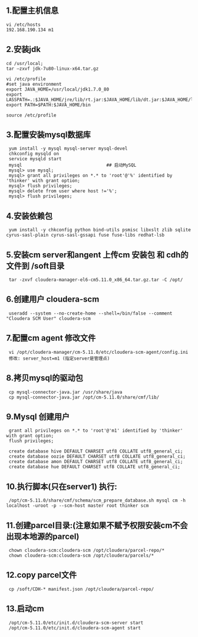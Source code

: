 ## 1.配置主机信息
    vi /etc/hosts
    192.168.190.134 m1
## 2.安装jdk
    cd /usr/local;
    tar –zxvf jdk-7u80-linux-x64.tar.gz
    
    vi /etc/profile
    #set java environment
    export JAVA_HOME=/usr/local/jdk1.7.0_80
    export LASSPATH=.:$JAVA_HOME/jre/lib/rt.jar:$JAVA_HOME/lib/dt.jar:$JAVA_HOME/lib/tools.jar
    export PATH=$PATH:$JAVA_HOME/bin
     
    source /etc/profile
## 3.配置安装mysql数据库
     yum install -y mysql mysql-server mysql-devel
     chkconfig mysqld on
     service mysqld start
     mysql                                ## 启动MySQL
     mysql> use mysql;
     mysql> grant all privileges on *.* to 'root'@'%' identified by 'thinker' with grant option;
     mysql> flush privileges;
     mysql> delete from user where host !='%';
     mysql> flush privileges;
## 4.安装依赖包
     yum install -y chkconfig python bind-utils psmisc libxslt zlib sqlite cyrus-sasl-plain cyrus-sasl-gssapi fuse fuse-libs redhat-lsb
## 5.安装cm server和angent 上传cm 安装包 和 cdh的文件到 /soft目录
     tar -zxvf cloudera-manager-el6-cm5.11.0_x86_64.tar.gz.tar -C /opt/
## 6.创建用户 cloudera-scm
     useradd --system --no-create-home --shell=/bin/false --comment "Cloudera SCM User" cloudera-scm
## 7.配置cm agent 修改文件 
     vi /opt/cloudera-manager/cm-5.11.0/etc/cloudera-scm-agent/config.ini
     修改: server_host=m1 (指定server是管理点)
## 8.拷贝mysql的驱动包
     cp mysql-connector-java.jar /usr/share/java
     cp mysql-connector-java.jar /opt/cm-5.11.0/share/cmf/lib/
## 9.Mysql 创建用户
     grant all privileges on *.* to 'root'@'m1' identified by 'thinker' with grant option;
     flush privileges;
     
     create database hive DEFAULT CHARSET utf8 COLLATE utf8_general_ci;
     create database oozie DEFAULT CHARSET utf8 COLLATE utf8_general_ci;
     create database amon DEFAULT CHARSET utf8 COLLATE utf8_general_ci;
     create database hue DEFAULT CHARSET utf8 COLLATE utf8_general_ci;
## 10.执行脚本(只在server1) 执行:
     /opt/cm-5.11.0/share/cmf/schema/scm_prepare_database.sh mysql cm -h localhost -uroot -p --scm-host master root thinker scm
## 11.创建parcel目录:(注意如果不赋予权限安装cm不会出现本地源的parcel)
     chown cloudera-scm:cloudera-scm /opt/cloudera/parcel-repo/*
     chown cloudera-scm:cloudera-scm /opt/cloudera/parcels/*
## 12.copy parcel文件
     cp /soft/CDH-* manifest.json /opt/cloudera/parcel-repo/
## 13.启动cm
     /opt/cm-5.11.0/etc/init.d/cloudera-scm-server start
     /opt/cm-5.11.0/etc/init.d/cloudera-scm-agent start
